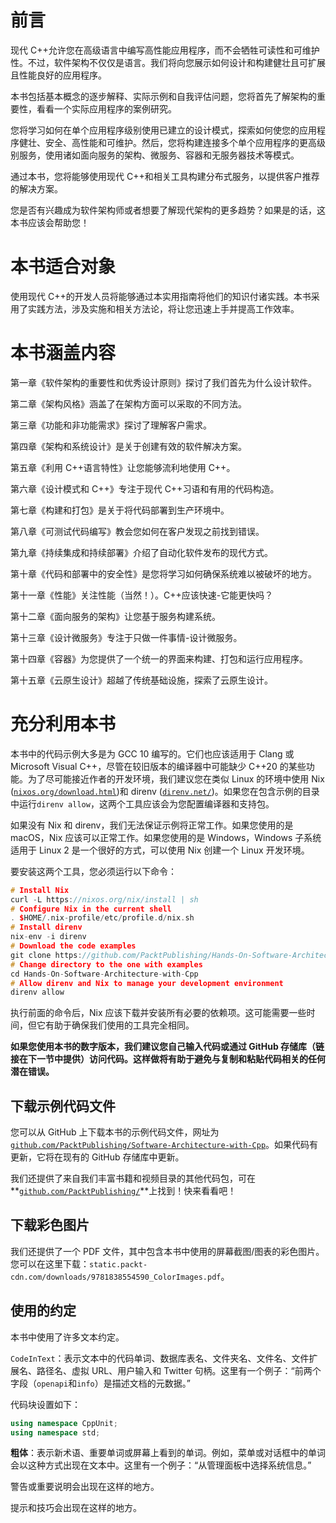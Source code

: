 # 前言

现代 C++允许您在高级语言中编写高性能应用程序，而不会牺牲可读性和可维护性。不过，软件架构不仅仅是语言。我们将向您展示如何设计和构建健壮且可扩展且性能良好的应用程序。

本书包括基本概念的逐步解释、实际示例和自我评估问题，您将首先了解架构的重要性，看看一个实际应用程序的案例研究。

您将学习如何在单个应用程序级别使用已建立的设计模式，探索如何使您的应用程序健壮、安全、高性能和可维护。然后，您将构建连接多个单个应用程序的更高级别服务，使用诸如面向服务的架构、微服务、容器和无服务器技术等模式。

通过本书，您将能够使用现代 C++和相关工具构建分布式服务，以提供客户推荐的解决方案。

您是否有兴趣成为软件架构师或者想要了解现代架构的更多趋势？如果是的话，这本书应该会帮助您！

# 本书适合对象

使用现代 C++的开发人员将能够通过本实用指南将他们的知识付诸实践。本书采用了实践方法，涉及实施和相关方法论，将让您迅速上手并提高工作效率。

# 本书涵盖内容

第一章《软件架构的重要性和优秀设计原则》探讨了我们首先为什么设计软件。

第二章《架构风格》涵盖了在架构方面可以采取的不同方法。

第三章《功能和非功能需求》探讨了理解客户需求。

第四章《架构和系统设计》是关于创建有效的软件解决方案。

第五章《利用 C++语言特性》让您能够流利地使用 C++。

第六章《设计模式和 C++》专注于现代 C++习语和有用的代码构造。

第七章《构建和打包》是关于将代码部署到生产环境中。

第八章《可测试代码编写》教会您如何在客户发现之前找到错误。

第九章《持续集成和持续部署》介绍了自动化软件发布的现代方式。

第十章《代码和部署中的安全性》是您将学习如何确保系统难以被破坏的地方。

第十一章《性能》关注性能（当然！）。C++应该快速-它能更快吗？

第十二章《面向服务的架构》让您基于服务构建系统。

第十三章《设计微服务》专注于只做一件事情-设计微服务。

第十四章《容器》为您提供了一个统一的界面来构建、打包和运行应用程序。

第十五章《云原生设计》超越了传统基础设施，探索了云原生设计。

# 充分利用本书

本书中的代码示例大多是为 GCC 10 编写的。它们也应该适用于 Clang 或 Microsoft Visual C++，尽管在较旧版本的编译器中可能缺少 C++20 的某些功能。为了尽可能接近作者的开发环境，我们建议您在类似 Linux 的环境中使用 Nix ([`nixos.org/download.html`](https://nixos.org/download.html))和 direnv ([`direnv.net/`](https://direnv.net/))。如果您在包含示例的目录中运行`direnv allow`，这两个工具应该会为您配置编译器和支持包。

如果没有 Nix 和 direnv，我们无法保证示例将正常工作。如果您使用的是 macOS，Nix 应该可以正常工作。如果您使用的是 Windows，Windows 子系统适用于 Linux 2 是一个很好的方式，可以使用 Nix 创建一个 Linux 开发环境。

要安装这两个工具，您必须运行以下命令：

```cpp
# Install Nix
curl -L https://nixos.org/nix/install | sh
# Configure Nix in the current shell
. $HOME/.nix-profile/etc/profile.d/nix.sh
# Install direnv
nix-env -i direnv
# Download the code examples
git clone https://github.com/PacktPublishing/Hands-On-Software-Architecture-with-Cpp.git
# Change directory to the one with examples
cd Hands-On-Software-Architecture-with-Cpp
# Allow direnv and Nix to manage your development environment
direnv allow
```

执行前面的命令后，Nix 应该下载并安装所有必要的依赖项。这可能需要一些时间，但它有助于确保我们使用的工具完全相同。

**如果您使用本书的数字版本，我们建议您自己输入代码或通过 GitHub 存储库（链接在下一节中提供）访问代码。这样做将有助于避免与复制和粘贴代码相关的任何潜在错误。**

## 下载示例代码文件

您可以从 GitHub 上下载本书的示例代码文件，网址为[`github.com/PacktPublishing/Software-Architecture-with-Cpp`](https://github.com/PacktPublishing/Software-Architecture-with-Cpp)。如果代码有更新，它将在现有的 GitHub 存储库中更新。

我们还提供了来自我们丰富书籍和视频目录的其他代码包，可在**[`github.com/PacktPublishing/`](https://github.com/PacktPublishing/)**上找到！快来看看吧！

## 下载彩色图片

我们还提供了一个 PDF 文件，其中包含本书中使用的屏幕截图/图表的彩色图片。您可以在这里下载：`static.packt-cdn.com/downloads/9781838554590_ColorImages.pdf`。

## 使用的约定

本书中使用了许多文本约定。

`CodeInText`：表示文本中的代码单词、数据库表名、文件夹名、文件名、文件扩展名、路径名、虚拟 URL、用户输入和 Twitter 句柄。这里有一个例子：“前两个字段（`openapi`和`info`）是描述文档的元数据。”

代码块设置如下：

```cpp
using namespace CppUnit;
using namespace std;
```

**粗体**：表示新术语、重要单词或屏幕上看到的单词。例如，菜单或对话框中的单词会以这种方式出现在文本中。这里有一个例子：“从管理面板中选择系统信息。”

警告或重要说明会出现在这样的地方。

提示和技巧会出现在这样的地方。
